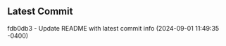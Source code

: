 
## Latest Commit
fdb0db3 - Update README with latest commit info (2024-09-01 11:49:35 -0400) <Yunxi-Zhou>
